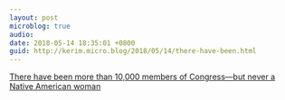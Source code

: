 ```yaml
---
layout: post
microblog: true
audio: 
date: 2018-05-14 18:35:01 +0800
guid: http://kerim.micro.blog/2018/05/14/there-have-been.html
---
```

[There have been more than 10,000 members of Congress—but never a Native American woman](https://www.thenation.com/article/the-first-native-american-congresswoman-in-us-history-could-be-elected-this-year/?utm_source=twitter&utm_medium=socialflow)
